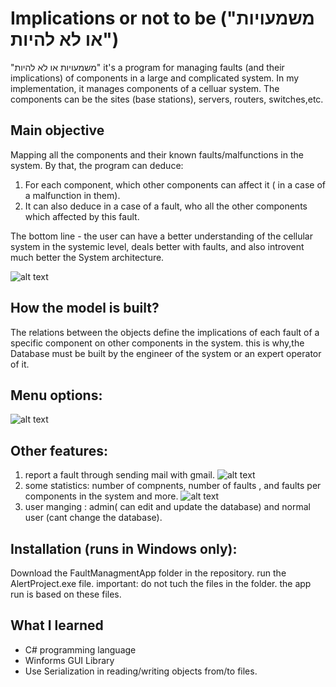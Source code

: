 # Implications or not to be ("משמעויות או לא להיות")

"משמעויות או לא להיות" it's a program for managing faults (and their implications) of components in a large and complicated system.
In my implementation, it manages components of a celluar system.
The components can be the sites (base stations), servers, routers, switches,etc.

## Main objective

Mapping all the components and their known faults/malfunctions in the system.
By that, the program can deduce:

1. For each component, which other components can affect it ( in a case of a malfunction in them).
2. It can also deduce in a case of a fault, who all the other components which affected by this fault.

The bottom line - the user can have a better understanding of the cellular system in the systemic level, deals better with faults, and also introvent much better the System architecture.


![alt text](https://github.com/ofekMula/Faults_Managment/blob/master/images/implications_proj2.JPG)

## How the model is built?

The relations between the objects define the implications of each fault of a specific component on other components in the system.
this is why,the Database must be built by the engineer of the system or an expert operator of it.

## Menu options:

![alt text](https://github.com/ofekMula/Implications_or_not_to_be/blob/master/images/implications_proj5.JPG)

## Other features:

1. report a fault through sending mail with gmail.
![alt text](https://github.com/ofekMula/Faults_Managment/blob/master/images/proj4.jpg)
2. some statistics: number of compnents, number of faults , and faults per components in the system and more.
![alt text](https://github.com/ofekMula/Faults_Managment/blob/master/images/proj3.jpg)
3. user manging : admin( can edit and update the database) and normal user (cant change the database).


## Installation (runs in Windows only):

Download the FaultManagmentApp folder in the repository.
run the AlertProject.exe file.
important: do not tuch the files in the folder.
the app run is based on these files.

## What I learned
* C# programming language
* Winforms GUI Library
* Use Serialization in reading/writing objects from/to files.
